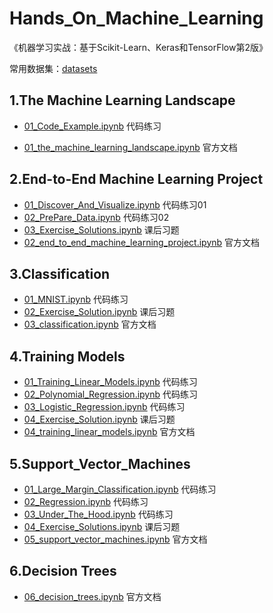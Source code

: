 # Hands_On_Machine_Learning

《机器学习实战：基于Scikit-Learn、Keras和TensorFlow第2版》

常用数据集：[datasets](https://github.com/Tjyy-1223/Hands_On_Machine_Learning/tree/main/handson-ml2-master/datasets)

## 1.The Machine Learning Landscape

+ [01_Code_Example.ipynb](https://github.com/Tjyy-1223/Hands_On_Machine_Learning/blob/main/1_The_Machine_Learning_Landscape/01_Code_Example.ipynb)    代码练习

+ [01_the_machine_learning_landscape.ipynb](https://github.com/Tjyy-1223/Hands_On_Machine_Learning/blob/main/handson-ml2-master/01_the_machine_learning_landscape.ipynb)    官方文档

## 2.End-to-End Machine Learning Project

+ [01_Discover_And_Visualize.ipynb](https://github.com/Tjyy-1223/Hands_On_Machine_Learning/blob/main/2_End_to_End_ML_Project/01_Discover_And_Visualize.ipynb)   代码练习01
+ [02_PrePare_Data.ipynb](https://github.com/Tjyy-1223/Hands_On_Machine_Learning/blob/main/2_End_to_End_ML_Project/02_PrePare_Data.ipynb)   代码练习02
+ [03_Exercise_Solutions.ipynb](https://github.com/Tjyy-1223/Hands_On_Machine_Learning/blob/main/2_End_to_End_ML_Project/03_Exercise_Solutions.ipynb)   课后习题
+ [02_end_to_end_machine_learning_project.ipynb](https://github.com/Tjyy-1223/Hands_On_Machine_Learning/blob/main/handson-ml2-master/02_end_to_end_machine_learning_project.ipynb)   官方文档

## 3.Classification

+ [01_MNIST.ipynb](https://github.com/Tjyy-1223/Hands_On_Machine_Learning/blob/main/3_Classification/01_MNIST.ipynb)   代码练习
+ [02_Exercise_Solution.ipynb](https://github.com/Tjyy-1223/Hands_On_Machine_Learning/blob/main/3_Classification/02_Exercise_Solution.ipynb)   课后习题
+ [03_classification.ipynb](https://github.com/Tjyy-1223/Hands_On_Machine_Learning/blob/main/handson-ml2-master/03_classification.ipynb)   官方文档

## 4.Training Models

+ [01_Training_Linear_Models.ipynb](https://github.com/Tjyy-1223/Hands_On_Machine_Learning/blob/main/4_Training_Linear_Models/01_Training_Linear_Models.ipynb)	代码练习
+ [02_Polynomial_Regression.ipynb](https://github.com/Tjyy-1223/Hands_On_Machine_Learning/blob/main/4_Training_Linear_Models/02_Polynomial_Regression.ipynb) 	代码练习
+ [03_Logistic_Regression.ipynb](https://github.com/Tjyy-1223/Hands_On_Machine_Learning/blob/main/4_Training_Linear_Models/03_Logistic_Regression.ipynb) 	代码练习
+ [04_Exercise_Solution.ipynb](https://github.com/Tjyy-1223/Hands_On_Machine_Learning/blob/main/4_Training_Linear_Models/04_Exercise_Solution.ipynb)	课后习题
+ [04_training_linear_models.ipynb](https://github.com/Tjyy-1223/Hands_On_Machine_Learning/blob/main/handson-ml2-master/04_training_linear_models.ipynb)	官方文档

## 5.Support_Vector_Machines

+ [01_Large_Margin_Classification.ipynb](https://github.com/Tjyy-1223/Hands_On_Machine_Learning/blob/main/5_Support_Vector_Machines/01_Large_Margin_Classification.ipynb)     代码练习
+ [02_Regression.ipynb](https://github.com/Tjyy-1223/Hands_On_Machine_Learning/blob/main/5_Support_Vector_Machines/02_Regression.ipynb)      代码练习
+ [03_Under_The_Hood.ipynb](https://github.com/Tjyy-1223/Hands_On_Machine_Learning/blob/main/5_Support_Vector_Machines/03_Under_The_Hood.ipynb)        代码练习
+ [04_Exercise_Solutions.ipynb](https://github.com/Tjyy-1223/Hands_On_Machine_Learning/blob/main/5_Support_Vector_Machines/04_Exercise_Solutions.ipynb)      课后习题
+ [05_support_vector_machines.ipynb](https://github.com/Tjyy-1223/Hands_On_Machine_Learning/blob/main/handson-ml2-master/05_support_vector_machines.ipynb)    官方文档

## 6.Decision Trees

+ [06_decision_trees.ipynb](https://github.com/Tjyy-1223/Hands_On_Machine_Learning/blob/main/handson-ml2-master/06_decision_trees.ipynb)      官方文档

